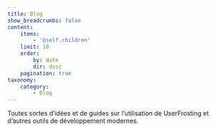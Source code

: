 ```yaml
---
title: Blog
show_breadcrumbs: false
content:
    items:
        - '@self.children'
    limit: 10
    order:
        by: date
        dir: desc
    pagination: true
taxonomy:
    category:
        - Blog
---
```


Toutes sortes d’idées et de guides sur l’utilisation de UserFrosting et d’autres outils de développement modernes.
